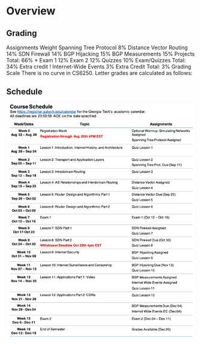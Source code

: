 # Overview

## Grading

Assignments Weight 
Spanning Tree Protocol                 8% 
Distance Vector Routing               14% 
SDN Firewall                          14% 
BGP Hijacking                         15% 
BGP Measurements                      15% 
Projects Total:                       66% *
Exam  1                               12% 
Exam  2                               12% 
Quizzes                               10% 
Exam/Quizzes Total:                   34% 
Extra credit ! Internet-Wide Events   3% 
Extra Credit Total:                   3%
Grading Scale 
There is no curve in CS6250. Letter grades are calculated as follows: 

## Schedule

![](/images/16612175773149.jpg)
